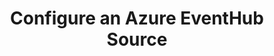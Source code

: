 ---
type: "docs"
title: "Configure an Azure EventHub Source"
linkTitle: "Configure an Azure EventHub Source"
weight: 20
description: >
    Learn how to configure Azure EventHub Sources
---
